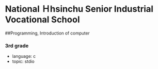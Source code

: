 # National Ｈhsinchu Senior Industrial Vocational School
##Programming, Introduction of computer
### 3rd grade
- language: c
- topic: stdio
